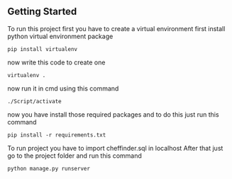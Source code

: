 ## Getting Started
To run this project first you have to create a virtual environment
first install python virtual environment package
```
pip install virtualenv
```
now write this code to create one
```
virtualenv .
```
now run it in cmd using this command
```
./Script/activate
```
now you have install those required packages and to do this just run this command
```
pip install -r requirements.txt
```
To run project you have to import cheffinder.sql in localhost
After that just go to the project folder and run this command
```
python manage.py runserver
```
